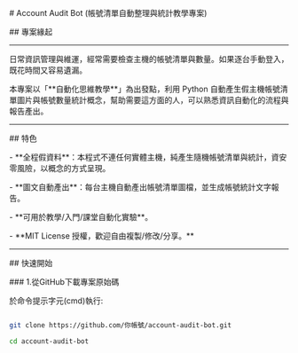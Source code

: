 \# Account Audit Bot (帳號清單自動整理與統計教學專案)



\## 專案緣起

---

日常資訊管理與維運，經常需要檢查主機的帳號清單與數量。如果逐台手動登入，既花時間又容易遺漏。  

本專案以「\*\*自動化思維教學\*\*」為出發點，利用 Python 自動產生假主機帳號清單圖片與帳號數量統計概念，幫助需要這方面的人，可以熟悉資訊自動化的流程與報告產出。



---



\## 特色

\- \*\*全程假資料\*\*：本程式不連任何實體主機，純產生隨機帳號清單與統計，資安零風險，以概念的方式呈現。

\- \*\*圖文自動產出\*\*：每台主機自動產出帳號清單圖檔，並生成帳號統計文字報告。

\- \*\*可用於教學/入門/課堂自動化實驗\*\*。

\- \*\*MIT License 授權，歡迎自由複製/修改/分享。\*\*



---



\## 快速開始



\### 1.從GitHub下載專案原始碼

於命令提示字元(cmd)執行:

```bash

git clone https://github.com/你帳號/account-audit-bot.git

cd account-audit-bot



